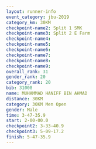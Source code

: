 ```yaml
---
layout: runner-info 
event_category: jbu-2019 
category_km: 30KM 
checkpoint-name2: Split 1 SMK 
checkpoint-name3: Split 2 E Farm 
checkpoint-name4: 
checkpoint-name5: 
checkpoint-name6: 
checkpoint-name7: 
checkpoint-name8: 
checkpoint-name9: 
overall_rank: 31
gender_rank: 20
category_rank: 20
bib: 31008
name: MUHAMMAD HANIFF BIN AHMAD
distance: 30KM
category: 30KM Men Open
gender: Male
time: 3-47-35.9
start: 2-00-00.0
checkpoint2: 3-33-40.9
checkpoint3: 5-09-17.2
finish: 5-47-35.9
---
```

